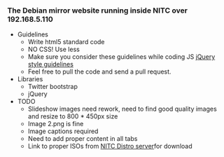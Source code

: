 ### The Debian mirror website running inside NITC over 192.168.5.110 ###

* Guidelines
	* Write html5 standard code
	* NO CSS! Use less
	* Make sure you consider these guidelines while coding JS [jQuery style guidelines](http://docs.jquery.com/JQuery_Core_Style_Guidelines)
	* Feel free to pull the code and send a pull request.
* Libraries
	* Twitter bootstrap
	* jQuery
* TODO
	* Slideshow images need rework, need to find good quality images and resize to 800 * 450px size
	* Image 2.png is fine
	* Image captions required
	* Need to add proper content in all tabs
	* Link to proper ISOs from [NITC Distro server](http://192.168.40.130/distros/Debian%20GNU%20Linux/Squeeze/)for download